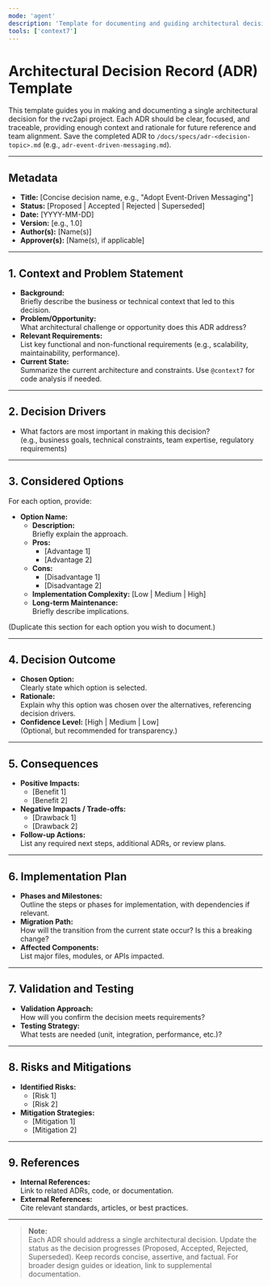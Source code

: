 ```yaml
---
mode: 'agent'
description: 'Template for documenting and guiding architectural decisions'
tools: ['context7']
---
```


# Architectural Decision Record (ADR) Template

This template guides you in making and documenting a single architectural decision for the rvc2api project. Each ADR should be clear, focused, and traceable, providing enough context and rationale for future reference and team alignment. Save the completed ADR to `/docs/specs/adr-<decision-topic>.md` (e.g., `adr-event-driven-messaging.md`).

---

## Metadata

- **Title:** [Concise decision name, e.g., "Adopt Event-Driven Messaging"]
- **Status:** [Proposed | Accepted | Rejected | Superseded]
- **Date:** [YYYY-MM-DD]
- **Version:** [e.g., 1.0]
- **Author(s):** [Name(s)]
- **Approver(s):** [Name(s), if applicable]

---

## 1. Context and Problem Statement

- **Background:**  
  Briefly describe the business or technical context that led to this decision.
- **Problem/Opportunity:**  
  What architectural challenge or opportunity does this ADR address?
- **Relevant Requirements:**  
  List key functional and non-functional requirements (e.g., scalability, maintainability, performance).
- **Current State:**  
  Summarize the current architecture and constraints. Use `@context7` for code analysis if needed.

---

## 2. Decision Drivers

- What factors are most important in making this decision?  
  (e.g., business goals, technical constraints, team expertise, regulatory requirements)

---

## 3. Considered Options

For each option, provide:

- **Option Name:**  
  - **Description:**  
    Briefly explain the approach.
  - **Pros:**  
    - [Advantage 1]
    - [Advantage 2]
  - **Cons:**  
    - [Disadvantage 1]
    - [Disadvantage 2]
  - **Implementation Complexity:** [Low | Medium | High]
  - **Long-term Maintenance:**  
    Briefly describe implications.

(Duplicate this section for each option you wish to document.)

---

## 4. Decision Outcome

- **Chosen Option:**  
  Clearly state which option is selected.
- **Rationale:**  
  Explain why this option was chosen over the alternatives, referencing decision drivers.
- **Confidence Level:** [High | Medium | Low]  
  (Optional, but recommended for transparency.)

---

## 5. Consequences

- **Positive Impacts:**  
  - [Benefit 1]
  - [Benefit 2]
- **Negative Impacts / Trade-offs:**  
  - [Drawback 1]
  - [Drawback 2]
- **Follow-up Actions:**  
  List any required next steps, additional ADRs, or review plans.

---

## 6. Implementation Plan

- **Phases and Milestones:**  
  Outline the steps or phases for implementation, with dependencies if relevant.
- **Migration Path:**  
  How will the transition from the current state occur? Is this a breaking change?
- **Affected Components:**  
  List major files, modules, or APIs impacted.

---

## 7. Validation and Testing

- **Validation Approach:**  
  How will you confirm the decision meets requirements?
- **Testing Strategy:**  
  What tests are needed (unit, integration, performance, etc.)?

---

## 8. Risks and Mitigations

- **Identified Risks:**  
  - [Risk 1]
  - [Risk 2]
- **Mitigation Strategies:**  
  - [Mitigation 1]
  - [Mitigation 2]

---

## 9. References

- **Internal References:**  
  Link to related ADRs, code, or documentation.
- **External References:**  
  Cite relevant standards, articles, or best practices.

---

> **Note:**  
> Each ADR should address a single architectural decision. Update the status as the decision progresses (Proposed, Accepted, Rejected, Superseded). Keep records concise, assertive, and factual. For broader design guides or ideation, link to supplemental documentation.
